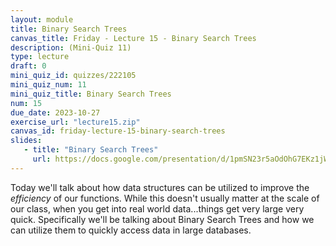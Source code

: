 ```yaml
---
layout: module
title: Binary Search Trees
canvas_title: Friday - Lecture 15 - Binary Search Trees
description: (Mini-Quiz 11)
type: lecture
draft: 0
mini_quiz_id: quizzes/222105
mini_quiz_num: 11
mini_quiz_title: Binary Search Trees
num: 15
due_date: 2023-10-27
exercise_url: "lecture15.zip"
canvas_id: friday-lecture-15-binary-search-trees
slides:
   - title: "Binary Search Trees"
     url: https://docs.google.com/presentation/d/1pmSN23r5aOdOhG7EKz1jW_CdsxtRA5RvNPIPlnoBx6A/edit?usp=sharing
---
```


Today we'll talk about how data structures can be utilized to improve the _efficiency_ of our functions. While this doesn't usually matter at the scale of our class, when you get into real world data...things get very large very quick. Specifically we'll be talking about Binary Search Trees and how we can utilize them to quickly access data in large databases.